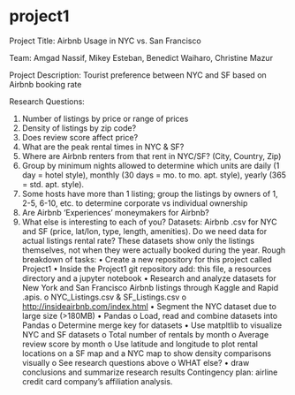 # project1
Project Title: Airbnb Usage in NYC vs. San Francisco

Team:  Amgad Nassif, Mikey Esteban, Benedict Waiharo, Christine Mazur

Project Description: Tourist preference between NYC and SF based on Airbnb booking rate

Research Questions: 
1.	Number of listings by price or range of prices
2.	Density of listings by zip code?
3.	Does review score affect price?
4.	What are the peak rental times in NYC & SF?
5.	Where are Airbnb renters from that rent in NYC/SF? (City, Country, Zip)
6.	Group by minimum nights allowed to determine which units are daily (1 day = hotel style), monthly (30 days = mo. to mo. apt. style), yearly (365 = std. apt. style).  
7.	Some hosts have more than 1 listing; group the listings by owners of 1, 2-5, 6-10, etc. to determine corporate vs individual ownership
8.	Are Airbnb ‘Experiences’ moneymakers for Airbnb?
9.	What else is interesting to each of you?
Datasets:  Airbnb .csv for NYC and SF (price, lat/lon, type, length, amenities).
Do we need data for actual listings rental rate?  These datasets show only the listings themselves, not when they were actually booked during the year. 
Rough breakdown of tasks:
•	Create a new repository for this project called Project1
•	Inside the Project1 git repository add: this file, a resources directory and a jupyter notebook
•	Research and analyze datasets for New York and San Francisco Airbnb listings through Kaggle and Rapid .apis.
o	NYC_Listings.csv & SF_Listings.csv
o	http://insideairbnb.com/index.html
•	Segment the NYC dataset due to large size (>180MB)
•	Pandas
o	Load, read and combine datasets into Pandas
o	Determine merge key for datasets
•	Use matpltlib to visualize NYC and SF datasets
o	Total number of rentals by month
o	Average review score by month
o	Use latitude and longitude to plot rental locations on a SF map and a NYC map to show density comparisons visually
o	See research questions above
o	WHAT else?
•	draw conclusions and summarize research results
Contingency plan:  airline credit card company’s affiliation analysis.

